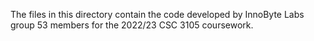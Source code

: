 The files in this directory contain the code developed by InnoByte Labs group 53 members for the 2022/23 CSC 3105 coursework.
